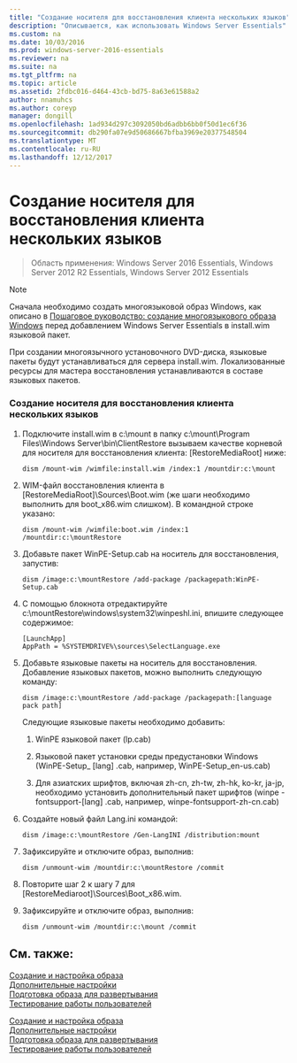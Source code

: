 ```yaml
---
title: "Создание носителя для восстановления клиента нескольких языков"
description: "Описывается, как использовать Windows Server Essentials"
ms.custom: na
ms.date: 10/03/2016
ms.prod: windows-server-2016-essentials
ms.reviewer: na
ms.suite: na
ms.tgt_pltfrm: na
ms.topic: article
ms.assetid: 2fdbc016-d464-43cb-bd75-8a63e61588a2
author: nnamuhcs
ms.author: coreyp
manager: dongill
ms.openlocfilehash: 1ad934d297c3092050bd6adbb6bb0f50d1ec6f36
ms.sourcegitcommit: db290fa07e9d50686667bfba3969e20377548504
ms.translationtype: MT
ms.contentlocale: ru-RU
ms.lasthandoff: 12/12/2017
---
```

# <a name="build-multi-language-client-restore-media"></a>Создание носителя для восстановления клиента нескольких языков

>Область применения: Windows Server 2016 Essentials, Windows Server 2012 R2 Essentials, Windows Server 2012 Essentials

> [!NOTE]
>  Сначала необходимо создать многоязыковой образ Windows, как описано в [Пошаговое руководство: создание многоязыкового образа Windows](https://technet.microsoft.com/library/jj126995) перед добавлением Windows Server Essentials в install.wim языковой пакет.  
  
 При создании многоязычного установочного DVD-диска, языковые пакеты будут устанавливаться для сервера install.wim. Локализованные ресурсы для мастера восстановления устанавливаются в составе языковых пакетов.  
  
### <a name="to-build-a-multi-language-client-restore-media"></a>Создание носителя для восстановления клиента нескольких языков  
  
1.  Подключите install.wim в c:\mount в папку c:\mount\Program Files\Windows Server\bin\ClientRestore вызываем качестве корневой для носителя для восстановления клиента: [RestoreMediaRoot] ниже:  
  
    ```  
    dism /mount-wim /wimfile:install.wim /index:1 /mountdir:c:\mount  
    ```  
  
2.  WIM-файл восстановления клиента в [RestoreMediaRoot]\Sources\Boot.wim (же шаги необходимо выполнить для boot_x86.wim слишком). В командной строке указано:  
  
    ```  
    dism /mount-wim /wimfile:boot.wim /index:1 /mountdir:c:\mountRestore  
    ```  
  
3.  Добавьте пакет WinPE-Setup.cab на носитель для восстановления, запустив:  
  
    ```  
    dism /image:c:\mountRestore /add-package /packagepath:WinPE-Setup.cab  
    ```  
  
4.  С помощью блокнота отредактируйте c:\mountRestore\windows\system32\winpeshl.ini, впишите следующее содержимое:  
  
    ```  
    [LaunchApp]  
    AppPath = %SYSTEMDRIVE%\sources\SelectLanguage.exe  
    ```  
  
5.  Добавьте языковые пакеты на носитель для восстановления. Добавление языковых пакетов, можно выполнить следующую команду:  
  
    ```  
    dism /image:c:\mountRestore /add-package /packagepath:[language pack path]  
    ```  
  
     Следующие языковые пакеты необходимо добавить:  
  
    1.  WinPE языковой пакет (lp.cab)  
  
    2.  Языковой пакет установки среды предустановки Windows (WinPE-Setup_ [lang] .cab, например, WinPE-Setup_en-us.cab)  
  
    3.  Для азиатских шрифтов, включая zh-cn, zh-tw, zh-hk, ko-kr, ja-jp, необходимо установить дополнительный пакет шрифтов (winpe - fontsupport-[lang] .cab, например, winpe-fontsupport-zh-cn.cab)  
  
6.  Создайте новый файл Lang.ini командой:  
  
    ```  
    dism /image:c:\mountRestore /Gen-LangINI /distribution:mount  
    ```  
  
7.  Зафиксируйте и отключите образ, выполнив:  
  
    ```  
    dism /unmount-wim /mountdir:c:\mountRestore /commit  
    ```  
  
8.  Повторите шаг 2 к шагу 7 для [RestoreMediaroot]\Sources\Boot_x86.wim.  
  
9. Зафиксируйте и отключите образ, выполнив:  
  
    ```  
    dism /unmount-wim /mountdir:c:\mount /commit  
    ```  
  
## <a name="see-also"></a>См. также:  

 [Создание и настройка образа](Creating-and-Customizing-the-Image.md)   
 [Дополнительные настройки](Additional-Customizations.md)   
 [Подготовка образа для развертывания](Preparing-the-Image-for-Deployment.md)   
 [Тестирование работы пользователей](Testing-the-Customer-Experience.md)

 [Создание и настройка образа](../install/Creating-and-Customizing-the-Image.md)   
 [Дополнительные настройки](../install/Additional-Customizations.md)   
 [Подготовка образа для развертывания](../install/Preparing-the-Image-for-Deployment.md)   
 [Тестирование работы пользователей](../install/Testing-the-Customer-Experience.md)

